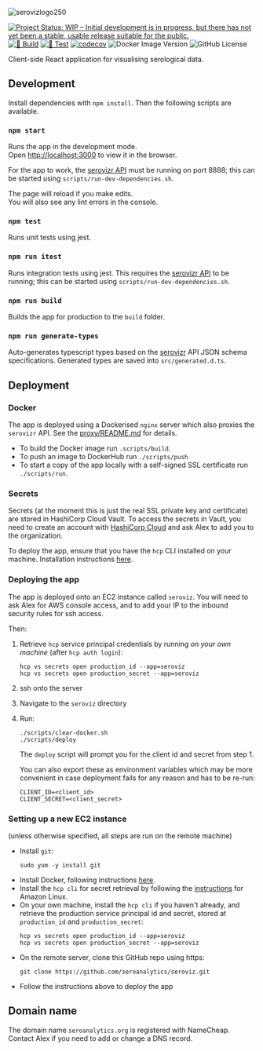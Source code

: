 ![serovizlogo250](https://github.com/user-attachments/assets/ea22b922-8d2d-4bc2-a80d-bee9729be63c)

[![Project Status: WIP – Initial development is in progress, but there has not yet been a stable, usable release suitable for the public.](https://www.repostatus.org/badges/latest/wip.svg)](https://www.repostatus.org/#wip)
[![🔨 Build](https://github.com/seroanalytics/seroviz/actions/workflows/build.yml/badge.svg)](https://github.com/seroanalytics/seroviz/actions/workflows/build.yml)
[![🔎 Test](https://github.com/seroanalytics/seroviz/actions/workflows/test.yml/badge.svg)](https://github.com/seroanalytics/seroviz/actions/workflows/test.yml)
[![codecov](https://codecov.io/gh/seroanalytics/seroviz/graph/badge.svg?token=2DH6NUOXRe)](https://codecov.io/gh/seroanalytics/seroviz)
![Docker Image Version](https://img.shields.io/docker/v/seroanalytics/seroviz?logo=docker)
![GitHub License](https://img.shields.io/github/license/seroanalytics/seroviz)

Client-side React application for visualising serological data.

## Development

Install dependencies with `npm install`. Then the following scripts are available.

### `npm start`

Runs the app in the development mode.\
Open [http://localhost:3000](http://localhost:3000) to view it in the browser.

For the app to work, the
[serovizr API](https://github.com/seroanalytics/serovizr) must be running on port 8888; this can
be started using `scripts/run-dev-dependencies.sh`.

The page will reload if you make edits.\
You will also see any lint errors in the console.

### `npm test`

Runs unit tests using jest.

### `npm run itest`

Runs integration tests using jest. This requires the 
[serovizr API](https://github.com/seroanalytics/serovizr) to be running; this can 
be started using `scripts/run-dev-dependencies.sh`.

### `npm run build`

Builds the app for production to the `build` folder.

### `npm run generate-types`

Auto-generates typescript types based on the [serovizr](https://github.com/seroanalytics/serovizr)
API JSON schema specifications. Generated types are saved into `src/generated.d.ts`.

## Deployment

### Docker
The app is deployed using a Dockerised `nginx` server which also proxies the `serovizr` API.
See the [proxy/README.md](proxy/README.md) for details.

* To build the Docker image run `.scripts/build`. 
* To push an image to DockerHub run `./scripts/push`
* To start a copy of the app locally with a self-signed SSL certificate run `./scripts/run`.

### Secrets
Secrets (at the moment this is just the real SSL private key and certificate) are stored in 
HashiCorp Cloud Vault. To access the secrets in Vault, you need to create an account with [HashiCorp Cloud](https://portal.cloud.hashicorp.com/sign-in)
and ask Alex to add you to the organization.

To deploy the app, ensure that you have the `hcp` CLI installed on your machine.
Installation instructions [here](https://developer.hashicorp.com/hcp/docs/cli/install).

### Deploying the app
The app is deployed onto an EC2 instance called `seroviz`. You will need to ask Alex for AWS console access, 
and to add your IP to the inbound security rules for ssh access.

Then:
1. Retrieve `hcp` service principal credentials by running *on your own machine* (after `hcp auth login`):
    ```shell
    hcp vs secrets open production_id --app=seroviz
    hcp vs secrets open production_secret --app=seroviz
    ```
1. ssh onto the server
1. Navigate to the `seroviz` directory
1. Run:
    ```shell
    ./scripts/clear-docker.sh
    ./scripts/deploy
    ```

    The `deploy` script will prompt you for the client id and secret from step 1.
    
    You can also export these as environment variables which may be more convenient in case deployment fails
    for any reason and has to be re-run:
    ```shell
    CLIENT_ID=<client_id>
    CLIENT_SECRET=<client_secret>
    ```

### Setting up a new EC2 instance
(unless otherwise specified, all steps are run on the remote machine)
* Install `git`:
    ```shell
    sudo yum -y install git
    ```
* Install Docker, following instructions [here](https://docs.aws.amazon.com/serverless-application-model/latest/developerguide/install-docker.html).
* Install the `hcp cli` for secret retrieval by following the [instructions](https://developer.hashicorp.com/hcp/docs/cli/install) for Amazon Linux.
* On your own machine, install the `hcp cli` if you haven't already, and retrieve the production service principal id and secret, stored at `production_id` and `production_secret`:
    ```shell
    hcp vs secrets open production_id --app=seroviz
    hcp vs secrets open production_secret --app=seroviz
    ```
* On the remote server, clone this GitHub repo using https:
    ```shell
    git clone https://github.com/seroanalytics/seroviz.git
    ```
* Follow the instructions above to deploy the app

## Domain name
The domain name `seroanalytics.org` is registered with NameCheap.
Contact Alex if you need to add or change a DNS record.
